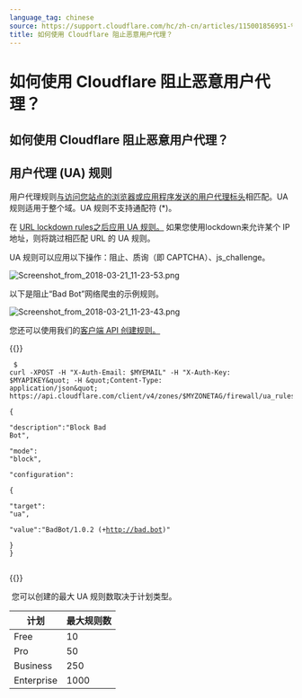 ```yaml
---
language_tag: chinese
source: https://support.cloudflare.com/hc/zh-cn/articles/115001856951-%E5%A6%82%E4%BD%95%E4%BD%BF%E7%94%A8-Cloudflare-%E9%98%BB%E6%AD%A2%E6%81%B6%E6%84%8F%E7%94%A8%E6%88%B7%E4%BB%A3%E7%90%86-
title: 如何使用 Cloudflare 阻止恶意用户代理？
---
```


# 如何使用 Cloudflare 阻止恶意用户代理？

## 如何使用 Cloudflare 阻止恶意用户代理？

## 用户代理 (UA) 规则

用户代理规则[与访问您站点的浏览器或应用程序发送的用户代理标头](https://developer.mozilla.org/en-US/docs/Web/HTTP/Headers/User-Agent)相匹配。UA 规则适用于整个域。UA 规则不支持通配符 (\*)。

在 [URL lockdown rules之后应用 UA 规则。](https://support.cloudflare.com/hc/en-us/articles/115001595131) 如果您使用lockdown来允许某个 IP 地址，则将跳过相匹配 URL 的 UA 规则。

UA 规则可以应用以下操作：阻止、质询（即 CAPTCHA）、js\_challenge。


![Screenshot_from_2018-03-21_11-23-53.png](/support/static/Screenshot_from_2018-03-21_11-23-53.png)

以下是阻止“Bad Bot”网络爬虫的示例规则。

![Screenshot_from_2018-03-21_11-23-43.png](/support/static/Screenshot_from_2018-03-21_11-23-43.png)

您还可以使用我们的[客户端 API 创建规则。](https://api.cloudflare.com/#user-agent-blocking-rules-create-a-useragent-rule)


{{<raw>}}<pre class="CodeBlock CodeBlock-with-rows CodeBlock-scrolls-horizontally CodeBlock-is-light-in-light-theme CodeBlock--language-txt" language="txt"><code><span class="CodeBlock--rows"><span class="CodeBlock--rows-content"><span class="CodeBlock--row"><span class="CodeBlock--row-indicator"></span><div class="CodeBlock--row-content"><span class="CodeBlock--token-plain"> $ curl -XPOST -H &quot;X-Auth-Email: $MYEMAIL&quot; -H &quot;X-Auth-Key: $MYAPIKEY&quot; -H &quot;Content-Type: application/json&quot; https://api.cloudflare.com/client/v4/zones/$MYZONETAG/firewall/ua_rules</span></div></span><span class="CodeBlock--row"><span class="CodeBlock--row-indicator"></span><div class="CodeBlock--row-content"><span class="CodeBlock--token-plain">
</span></div></span><span class="CodeBlock--row"><span class="CodeBlock--row-indicator"></span><div class="CodeBlock--row-content"><span class="CodeBlock--token-plain">{</span></div></span><span class="CodeBlock--row"><span class="CodeBlock--row-indicator"></span><div class="CodeBlock--row-content"><span class="CodeBlock--token-plain">  &quot;description&quot;:&quot;Block Bad Bot&quot;,</span></div></span><span class="CodeBlock--row"><span class="CodeBlock--row-indicator"></span><div class="CodeBlock--row-content"><span class="CodeBlock--token-plain">  &quot;mode&quot;: &quot;block&quot;,</span></div></span><span class="CodeBlock--row"><span class="CodeBlock--row-indicator"></span><div class="CodeBlock--row-content"><span class="CodeBlock--token-plain">  &quot;configuration&quot;:</span></div></span><span class="CodeBlock--row"><span class="CodeBlock--row-indicator"></span><div class="CodeBlock--row-content"><span class="CodeBlock--token-plain">  {</span></div></span><span class="CodeBlock--row"><span class="CodeBlock--row-indicator"></span><div class="CodeBlock--row-content"><span class="CodeBlock--token-plain">      &quot;target&quot;: &quot;ua&quot;,</span></div></span><span class="CodeBlock--row"><span class="CodeBlock--row-indicator"></span><div class="CodeBlock--row-content"><span class="CodeBlock--token-plain">      &quot;value&quot;:&quot;BadBot/1.0.2 (+http://bad.bot)&quot;</span></div></span><span class="CodeBlock--row"><span class="CodeBlock--row-indicator"></span><div class="CodeBlock--row-content"><span class="CodeBlock--token-plain">  }</span></div></span><span class="CodeBlock--row"><span class="CodeBlock--row-indicator"></span><div class="CodeBlock--row-content"><span class="CodeBlock--token-plain">}</span></div></span><span class="CodeBlock--row"><span class="CodeBlock--row-indicator"></span><div class="CodeBlock--row-content"><span class="CodeBlock--token-plain">
</span></div></span></span></span></code></pre>{{</raw>}}

 您可以创建的最大 UA 规则数取决于计划类型。 

| **计划** | **最大规则数** |
| --- | --- |
| Free | 10 |
| Pro | 50 |
| Business | 250 |
| Enterprise | 1000 |
